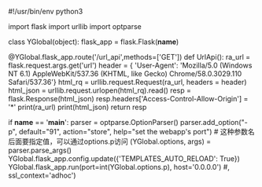 #!/usr/bin/env python3

import flask
import urllib
import optparse

class YGlobal(object):
    flask_app = flask.Flask(__name__)

@YGlobal.flask_app.route('/url_api',methods=['GET'])
def UrlApi():
    ra_url = flask.request.args.get('url')
    header = {
        'User-Agent': 'Mozilla/5.0 (Windows NT 6.1) AppleWebKit/537.36 (KHTML, like Gecko) Chrome/58.0.3029.110 Safari/537.36'}
    html_rq = urllib.request.Request(ra_url, headers = header)
    html_json = urllib.request.urlopen(html_rq).read()
    resp = flask.Response(html_json)
    resp.headers['Access-Control-Allow-Origin'] = '*'
    print(ra_url)
    print(html_json)
    return resp

if __name__ == '__main__':
    parser = optparse.OptionParser()
    parser.add_option("-p", default="91", action="store", help="set the webapp's port") # 这种参数名后面要指定值，可以通过options.p访问
    (YGlobal.options, args) = parser.parse_args()
    YGlobal.flask_app.config.update({'TEMPLATES_AUTO_RELOAD': True})
    YGlobal.flask_app.run(port=int(YGlobal.options.p), host='0.0.0.0') #, ssl_context='adhoc')